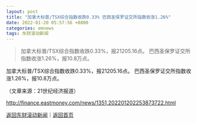 ```yaml
---
layout: post
title: "加拿大标普/TSX综合指数收跌0.33% 巴西圣保罗证交所指数收涨1.26%"
date: 2022-01-20 05:57:56 +0800
categories: emnews
tags: 东财滚动新闻
---
```

> 加拿大标普/TSX综合指数收跌0.33%，报21205.16点。 巴西圣保罗证交所指数收涨1.26%，报10.8万点。

<p>加拿大标普/TSX综合指数收跌0.33%，报21205.16点。 巴西圣保罗证交所指数收涨1.26%，报10.8万点。</p><p class="em_media">（文章来源：21世纪经济报道）</p>

<http://finance.eastmoney.com/news/1351,202201202253873722.html>

[返回东财滚动新闻](//finews.withounder.com/emnews/)｜[返回首页](//finews.withounder.com/)